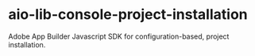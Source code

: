 # aio-lib-console-project-installation
Adobe App Builder Javascript SDK for configuration-based, project installation.
